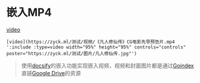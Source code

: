 # 嵌入MP4

[video](https://zyck.ml/测试/视频/《凡人修仙传》CG电影先导预告片.mp4 ':include :type=video width="95%" height="95%" controls="controls" poster="https://zyck.ml/测试/图片/凡人修仙传.jpg"')

```
[video](https://zyck.ml/测试/视频/《凡人修仙传》CG电影先导预告片.mp4 ':include :type=video width="95%" height="95%" controls="controls" poster="https://zyck.ml/测试/图片/凡人修仙传.jpg"')
```
> 使用[docsify](https://docsify.js.org/#/embed-files)的嵌入功能实现嵌入视频，视频和封面图片都是通过[Goindex](https://github.com/donwa/goindex)直链[Google Drive](https://drive.google.com/)的资源
